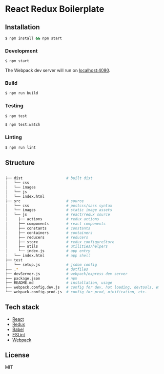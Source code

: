 # React Redux Boilerplate

## Installation

``` bash
$ npm install && npm start
```

### Development

``` bash
$ npm start
```
The Webpack dev server will run on [localhost:4080](http://localhost:4080).

### Build

``` bash
$ npm run build
```

### Testing

``` bash
$ npm test
```
``` bash
$ npm test:watch
```

### Linting

``` bash
$ npm run lint
```

## Structure

``` bash

├── dist                    # built dist
│   └── css                 
│   └── images              
│   └── js                  
│   └── index.html          
├── src                     # source
│   └── css                 # postcss/sass syntax
│   └── images              # static image assets
│   └── js                  # react/redux source
│     ├── actions           # redux actions
│     ├── components        # react components
│     ├── constants         # constants
│     ├── containers        # containers
│     ├── reducers          # reducers
│     ├── store             # redux configureStore
│     ├── utils             # utilities/helpers
│     └── index.js          # app entry
│   └── index.html          # app shell
├── test
│   └── setup.js            # jsdom config
├── .*                      # dotfiles
├── devServer.js            # webpack/express dev server
├── package.json            # npm
├── README.md               # installation, usage
├── webpack.config.dev.js   # config for dev, hot loading, devtools, etc.
└── webpack.config.prod.js  # config for prod, minification, etc.

```


## Tech stack

  - [React](http://facebook.github.io/react/)
  - [Redux](https://github.com/gaearon/redux)
  - [Babel](https://babeljs.io/)
  - [ESLint](http://eslint.org/)
  - [Webpack](http://webpack.github.io/)

## License

MIT

